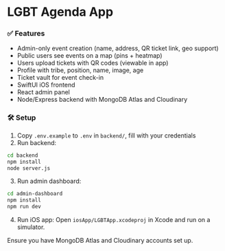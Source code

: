 
# LGBT Agenda App

### ✅ Features
- Admin-only event creation (name, address, QR ticket link, geo support)
- Public users see events on a map (pins + heatmap)
- Users upload tickets with QR codes (viewable in app)
- Profile with tribe, position, name, image, age
- Ticket vault for event check-in
- SwiftUI iOS frontend
- React admin panel
- Node/Express backend with MongoDB Atlas and Cloudinary

### 🛠 Setup
1. Copy `.env.example` to `.env` in `backend/`, fill with your credentials
2. Run backend:
```bash
cd backend
npm install
node server.js
```
3. Run admin dashboard:
```bash
cd admin-dashboard
npm install
npm run dev
```
4. Run iOS app:
Open `iosApp/LGBTApp.xcodeproj` in Xcode and run on a simulator.

Ensure you have MongoDB Atlas and Cloudinary accounts set up.
